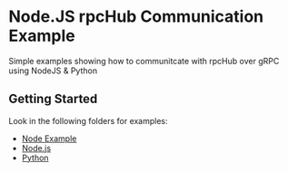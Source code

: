 # Node.JS rpcHub Communication Example

Simple examples showing how to communitcate with rpcHub over gRPC using NodeJS & Python

## Getting Started

Look in the following folders for examples:

- [Node Example](/example)
- [Node.js](/node-js)
- [Python](/python)
